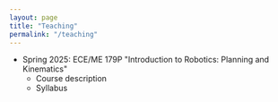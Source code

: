 ```yaml
---
layout: page
title: "Teaching"
permalink: "/teaching"
---
```


- Spring 2025: ECE/ME 179P "Introduction to Robotics: Planning and Kinematics"
	- Course description
	- Syllabus
